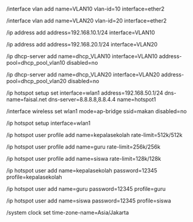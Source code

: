 /interface vlan
add name=VLAN10 vlan-id=10 
interface=ether2

/interface vlan
add name=VLAN20 vlan-id=20 interface=ether2

/ip address
add address=192.168.10.1/24 interface=VLAN10

/ip address
add address=192.168.20.1/24 interface=VLAN20

/ip dhcp-server
add name=dhcp_VLAN10 interface=VLAN10 
address-pool=dhcp_pool_vlan10 disabled=no

/ip dhcp-server
add name=dhcp_VLAN20 interface=VLAN20 address-pool=dhcp_pool_vlan20 disabled=no

/ip hotspot setup
set interface=wlan1 address=192.168.50.1/24 dns-name=faisal.net dns-server=8.8.8.8,8.8.4.4 name=hotspot1

/interface wireless
set wlan1 mode=ap-bridge ssid=makan disabled=no

/ip hotspot
setup interface=wlan1

/ip hotspot user profile
add name=kepalasekolah rate-limit=512k/512k

/ip hotspot user profile
add name=guru rate-limit=256k/256k

/ip hotspot user profile
add name=siswa rate-limit=128k/128k

/ip hotspot user
add name=kepalasekolah password=12345
profile=kepalasekolah

/ip hotspot user
add name=guru password=12345 profile=guru

/ip hotspot user
add name=siswa password=12345 profile=siswa

/system clock
set time-zone-name=Asia/Jakarta
